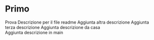 # Primo
Prova
Descrizione per il file readme
Aggiunta altra descrizione
Aggiunta terza descrizione
Aggiunta descrizione da casa<br>
Aggiunta descrizione in main<br>